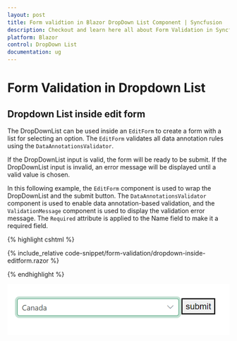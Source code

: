 ```yaml
---
layout: post
title: Form validtion in Blazor DropDown List Component | Syncfusion
description: Checkout and learn here all about Form Validation in Syncfusion Blazor DropDown List component and much more.
platform: Blazor
control: DropDown List
documentation: ug
---
```


# Form Validation in Dropdown List

## Dropdown List inside edit form

The DropDownList can be used inside an `EditForm` to create a form with a list for selecting an option. The `EditForm` validates all data annotation rules using the `DataAnnotationsValidator`. 

If the DropDownList input is valid, the form will be ready to be submit. If the DropDownList input is invalid, an error message will be displayed until a valid value is chosen.

In this following example, the `EditForm` component is used to wrap the DropDownList and the submit button. The `DataAnnotationsValidator` component is used to enable data annotation-based validation, and the `ValidationMessage` component is used to display the validation error message. The `Required` attribute is applied to the Name field to make it a required field.

{% highlight cshtml %}

{% include_relative code-snippet/form-validation/dropdown-inside-editform.razor %}

{% endhighlight %}

![Blazor DropdownList inside editform](./images/form-validation/blazor_dropodown_with-editform.png)